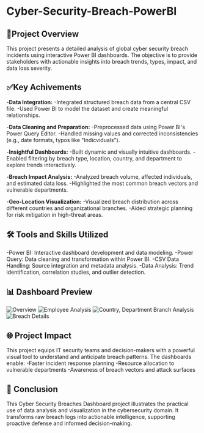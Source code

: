 # Cyber-Security-Breach-PowerBI

## 📘Project Overview
This project presents a detailed analysis of global cyber security breach incidents using interactive Power BI dashboards. The objective is to provide stakeholders with actionable insights into breach trends, types, impact, and data loss severity.

## ✅Key Achivements
-**Data Integration:**
-Integrated structured breach data from a central CSV file.
-Used Power BI to model the dataset and create meaningful relationships.

-**Data Cleaning and Preparation:**
-Preprocessed data using Power BI's Power Query Editor.
-Handled missing values and corrected inconsistencies (e.g., date formats, typos like "Indicviduals").

-**Insightful Dashboards:**
-Built dynamic and visually intuitive dashboards.
-Enabled filtering by breach type, location, country, and department to explore trends interactively.

-**Breach Impact Analysis:**
-Analyzed breach volume, affected individuals, and estimated data loss.
-Highlighted the most common breach vectors and vulnerable departments.

-**Geo-Location Visualization:**
-Visualized breach distribution across different countries and organizational branches.
-Aided strategic planning for risk mitigation in high-threat areas.

## 🛠️ Tools and Skills Utilized
-Power BI: Interactive dashboard development and data modeling.
-Power Query: Data cleaning and transformation within Power BI.
-CSV Data Handling: Source integration and metadata analysis.
-Data Analysis: Trend identification, correlation studies, and outlier detection.

## 📊 Dashboard Preview
![Overview](https://github.com/user-attachments/assets/41dcf561-46b2-4724-91ac-c73b4aee3449)
![Employee Analysis](https://github.com/user-attachments/assets/28cd8430-91e1-4cf3-b1e0-65eac520c151)
![Country, Department   Branch Analysis](https://github.com/user-attachments/assets/f3138078-c6e5-454d-a175-272899982094)
![Breach Details](https://github.com/user-attachments/assets/5c2ceba3-b004-41d7-89bf-1e79d36b1ebb)

## 🌐 Project Impact
This project equips IT security teams and decision-makers with a powerful visual tool to understand and anticipate breach patterns. The dashboards enable:
-Faster incident response planning
-Resource allocation to vulnerable departments
-Awareness of breach vectors and attack surfaces

## 🧾 Conclusion
This Cyber Security Breaches Dashboard project illustrates the practical use of data analysis and visualization in the cybersecurity domain. It transforms raw breach logs into actionable intelligence, supporting proactive defense and informed decision-making.
